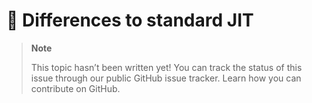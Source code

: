 # 🔧 Differences to standard JIT

> **Note**
> 
> This topic hasn’t been written yet! You can track the status of this issue through our public GitHub issue tracker. Learn how you can contribute on GitHub.
